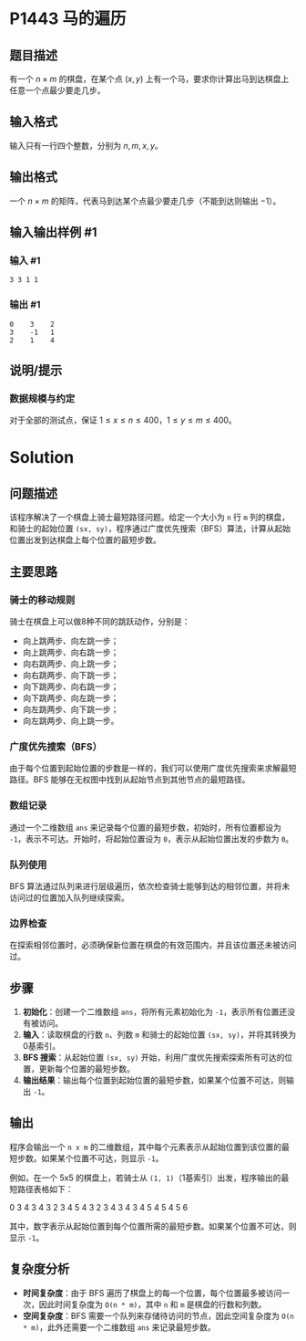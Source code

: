 # P1443 马的遍历

## 题目描述

有一个 $n \times m$ 的棋盘，在某个点 $(x, y)$ 上有一个马，要求你计算出马到达棋盘上任意一个点最少要走几步。

## 输入格式

输入只有一行四个整数，分别为 $n, m, x, y$。

## 输出格式

一个 $n \times m$ 的矩阵，代表马到达某个点最少要走几步（不能到达则输出 $-1$）。

## 输入输出样例 #1

### 输入 #1

```
3 3 1 1
```

### 输出 #1

```
0    3    2    
3    -1   1    
2    1    4
```

## 说明/提示

### 数据规模与约定

对于全部的测试点，保证 $1 \leq x \leq n \leq 400$，$1 \leq y \leq m \leq 400$。

# Solution
## 问题描述

该程序解决了一个棋盘上骑士最短路径问题。给定一个大小为 `n` 行 `m` 列的棋盘，和骑士的起始位置 `(sx, sy)`，程序通过广度优先搜索（BFS）算法，计算从起始位置出发到达棋盘上每个位置的最短步数。

## 主要思路

### 骑士的移动规则

骑士在棋盘上可以做8种不同的跳跃动作，分别是：

- 向上跳两步、向左跳一步；
- 向上跳两步、向右跳一步；
- 向右跳两步、向上跳一步；
- 向右跳两步、向下跳一步；
- 向下跳两步、向右跳一步；
- 向下跳两步、向左跳一步；
- 向左跳两步、向下跳一步；
- 向左跳两步、向上跳一步。

### 广度优先搜索（BFS）

由于每个位置到起始位置的步数是一样的，我们可以使用广度优先搜索来求解最短路径。BFS 能够在无权图中找到从起始节点到其他节点的最短路径。

### 数组记录

通过一个二维数组 `ans` 来记录每个位置的最短步数，初始时，所有位置都设为 `-1`，表示不可达。开始时，将起始位置设为 `0`，表示从起始位置出发的步数为 `0`。

### 队列使用

BFS 算法通过队列来进行层级遍历，依次检查骑士能够到达的相邻位置，并将未访问过的位置加入队列继续探索。

### 边界检查

在探索相邻位置时，必须确保新位置在棋盘的有效范围内，并且该位置还未被访问过。

## 步骤

1. **初始化**：创建一个二维数组 `ans`，将所有元素初始化为 `-1`，表示所有位置还没有被访问。
2. **输入**：读取棋盘的行数 `n`、列数 `m` 和骑士的起始位置 `(sx, sy)`，并将其转换为0基索引。
3. **BFS 搜索**：从起始位置 `(sx, sy)` 开始，利用广度优先搜索探索所有可达的位置，更新每个位置的最短步数。
4. **输出结果**：输出每个位置到起始位置的最短步数，如果某个位置不可达，则输出 `-1`。

## 输出

程序会输出一个 `n x m` 的二维数组，其中每个元素表示从起始位置到该位置的最短步数。如果某个位置不可达，则显示 `-1`。

例如，在一个 5x5 的棋盘上，若骑士从 `(1, 1)`（1基索引）出发，程序输出的最短路径表格如下：

0 3 4 3 4
3 2 3 4 5
4 3 2 3 4
3 4 3 4 5
4 5 4 5 6


其中，数字表示从起始位置到每个位置所需的最短步数。如果某个位置不可达，则显示 `-1`。

## 复杂度分析

- **时间复杂度**：由于 BFS 遍历了棋盘上的每一个位置，每个位置最多被访问一次，因此时间复杂度为 `O(n * m)`，其中 `n` 和 `m` 是棋盘的行数和列数。
- **空间复杂度**：BFS 需要一个队列来存储待访问的节点，因此空间复杂度为 `O(n * m)`，此外还需要一个二维数组 `ans` 来记录最短步数。
